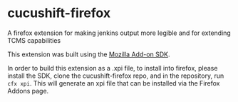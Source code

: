 cucushift-firefox
=================

A firefox extension for making jenkins output more legible and for extending TCMS capabilities

This extension was built using the [Mozilla Add-on SDK](https://developer.mozilla.org/en-US/Add-ons/SDK).

In order to build this extension as a .xpi file, to install into firefox, please install the SDK, clone the cucushift-firefox repo, and in the repository, run `cfx xpi`. This will generate an xpi file that can be installed via the Firefox Addons page.
